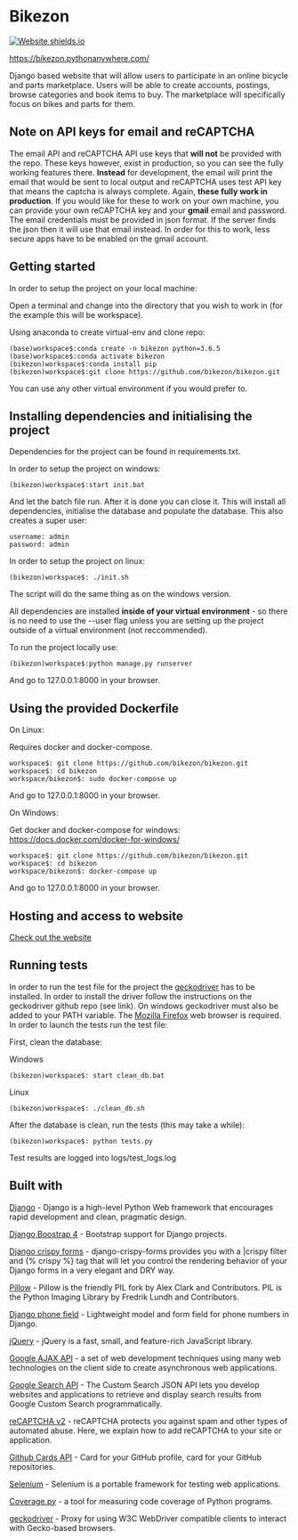 # Bikezon

[![Website shields.io](https://img.shields.io/website-up-down-green-red/http/shields.io.svg)](https://bikezon.pythonanywhere.com/)

<https://bikezon.pythonanywhere.com/>

Django based website that will allow users to participate in an online bicycle and parts marketplace. Users will be able to create accounts, postings, browse categories and book items to buy. The marketplace will specifically focus on bikes and parts for them.

## Note on API keys for email and reCAPTCHA

The email API and reCAPTCHA API use keys that **will not** be provided with the repo. These keys however, exist in production, so you can see the
fully working features there. **Instead** for development, the email will print the email that would be sent to local output and reCAPTCHA uses test
API key that means the captcha is always complete. Again, **these fully work in production**. If you would like for these to work on your own machine,
you can provide your own reCAPTCHA key and your **gmail** email and password. The email credentials must be provided in json format. If the server finds the json
then it will use that email instead. In order for this to work, less secure apps have to be enabled on the gmail account.

## Getting started

In order to setup the project on your local machine:

Open a terminal and change into the directory that you wish to work in (for the example this will be workspace).

Using anaconda to create virtual-env and clone repo:

```shell
(base)workspace$:conda create -n bikezon python=3.6.5
(base)workspace$:conda activate bikezon
(bikezon)workspace$:conda install pip
(bikezon)workspace$:git clone https://github.com/bikezon/bikezon.git
```

You can use any other virtual environment if you would prefer to.

## Installing dependencies and initialising the project

Dependencies for the project can be found in requirements.txt.

In order to setup the project on windows:

```shell
(bikezon)workspace$:start init.bat
```

And let the batch file run. After it is done you can close it. This will install all dependencies, initialise the database and populate the database.
This also creates a super user:

```shell
username: admin
password: admin
```

In order to setup the project on linux:

```shell
(bikezon)workspace$: ./init.sh
```

The script will do the same thing as on the windows version.

All dependencies are installed **inside of your virtual environment** - so there is no need to use the --user flag unless you are setting up the project outside of a virtual environment (not reccommended).

To run the project locally use:

```shell
(bikezon)workspace$:python manage.py runserver
```

And go to 127.0.0.1:8000 in your browser.

## Using the provided Dockerfile

On Linux:

Requires docker and docker-compose.

```shell
workspace$: git clone https://github.com/bikezon/bikezon.git
workspace$: cd bikezon
workspace/bikezon$: sudo docker-compose up
```

And go to 127.0.0.1:8000 in your browser.

On Windows:

Get docker and docker-compose for windows: <https://docs.docker.com/docker-for-windows/>

```shell
workspace$: git clone https://github.com/bikezon/bikezon.git
workspace$: cd bikezon
workspace/bikezon$: docker-compose up
```

And go to 127.0.0.1:8000 in your browser.

## Hosting and access to website

[Check out the website](https://bikezon.pythonanywhere.com/)

## Running tests

In order to run the test file for the project the [geckodriver](https://github.com/mozilla/geckodriver/releases "geckodriver") has to be installed. In order to install the driver follow the instructions on the geckodriver github repo
(see link). On windows geckodriver must also be added to your PATH variable. The [Mozilla Firefox](https://www.mozilla.org/en-GB/firefox/new/ "Mozilla Firefox") web browser is required.
In order to launch the tests run the test file:

First, clean the database:

Windows

```shell
(bikezon)workspace$: start clean_db.bat
```

Linux

```shell
(bikezon)workspace$: ./clean_db.sh
```

After the database is clean, run the tests (this may take a while):

```shell
(bikezon)workspace$: python tests.py
```

Test results are logged into logs/test_logs.log

## Built with

[Django](https://www.djangoproject.com/ "Django's Homepage") - Django is a high-level Python Web framework that encourages rapid development and clean, pragmatic design.

[Django Boostrap 4](https://pypi.org/project/django-bootstrap4/ "Bootstrap support for Django projects") - Bootstrap support for Django projects.

[Django crispy forms](https://django-crispy-forms.readthedocs.io/en/latest/) - django-crispy-forms provides you with a |crispy filter and {% crispy %} tag that will let you control the rendering behavior of your Django forms in a very elegant and DRY way.

[Pillow](https://pillow.readthedocs.io/en/stable/) - Pillow is the friendly PIL fork by Alex Clark and Contributors. PIL is the Python Imaging Library by Fredrik Lundh and Contributors.

[Django phone field](https://github.com/VeryApt/django-phone-field) - Lightweight model and form field for phone numbers in Django.

[jQuery](https://jquery.com/ "jQuery") - jQuery is a fast, small, and feature-rich JavaScript library.

[Google AJAX API](https://support.google.com/webmasters/answer/174993?hl=en) - a set of web development techniques using many web technologies on the client side to create asynchronous web applications.

[Google Search API](https://developers.google.com/custom-search/v1/overview) - The Custom Search JSON API lets you develop websites and applications to retrieve and display search results from Google Custom Search programmatically.

[reCAPTCHA v2](https://developers.google.com/recaptcha/docs/display) - reCAPTCHA protects you against spam and other types of automated abuse. Here, we explain how to add reCAPTCHA to your site or application.

[Github Cards API](https://github.com/lepture/github-cards) - Card for your GitHub profile, card for your GitHub repositories.

[Selenium](https://www.selenium.dev/ "selenium") - Selenium is a portable framework for testing web applications.

[Coverage.py](https://coverage.readthedocs.io/en/coverage-5.0.3/ "coverage") - a tool for measuring code coverage of Python programs.

[geckodriver](https://github.com/mozilla/geckodriver/releases "geckodriver") - Proxy for using W3C WebDriver compatible clients to interact with Gecko-based browsers.
